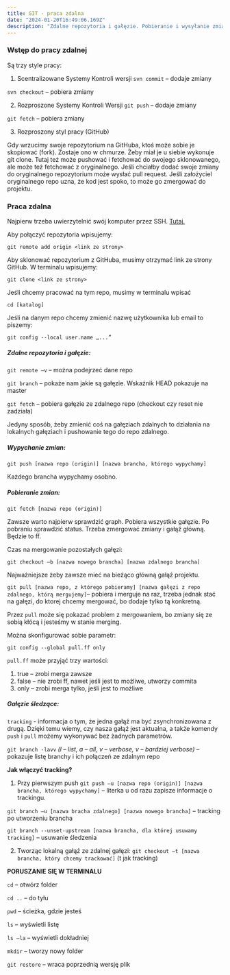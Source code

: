 ```yaml
---
title: GIT - praca zdalna
date: "2024-01-20T16:49:06.169Z"
description: "Zdalne repozytoria i gałęzie. Pobieranie i wysyłanie zmian, gałęzie śledzące."
---
```


### Wstęp do pracy zdalnej

Są trzy style pracy:
1. Scentralizowane Systemy Kontroli wersji
`svn commit` – dodaje zmiany

`svn checkout` – pobiera zmiany

2. Rozproszone Systemy Kontroli Wersji
`git push` – dodaje zmiany

`git fetch` – pobiera zmiany

3. Rozproszony styl pracy (GitHub)

Gdy wrzucimy swoje repozytorium na GitHuba, ktoś może sobie je skopiować (fork). Zostaje ono w chmurze. Żeby miał je u siebie wykonuje git clone. Tutaj też może pushować i fetchować do swojego sklonowanego, ale może też fetchować z oryginalnego. Jeśli chciałby dodać swoje zmiany do oryginalnego repozytorium może wysłać pull request. Jeśli założyciel oryginalnego repo uzna, że kod jest spoko, to może go zmergować do projektu.

### Praca zdalna
Najpierw trzeba uwierzytelnić swój komputer przez SSH. [Tutaj.](https://docs.github.com/en/authentication/connecting-to-github-with-ssh/generating-a-new-ssh-key-and-adding-it-to-the-ssh-agent)

Aby połączyć repozytoria wpisujemy:

    git remote add origin <link ze strony>

Aby sklonować repozytorium z GitHuba, musimy otrzymać link ze strony GitHub. W terminalu wpisujemy:

    git clone <link ze strony>

Jeśli chcemy pracować na tym repo, musimy w terminalu wpisać

    cd [katalog]

Jeśli na danym repo chcemy zmienić nazwę użytkownika lub email to piszemy:

    git config --local user.name „...”

##### Zdalne repozytoria i gałęzie:
`git remote –v` – można podejrzeć dane repo

`git branch` – pokaże nam jakie są gałęzie. Wskaźnik HEAD pokazuje na master

`git fetch` – pobiera gałęzie ze zdalnego repo (checkout czy reset nie zadziała)

Jedyny sposób, żeby zmienić coś na gałęziach zdalnych to działania na lokalnych gałęziach i pushowanie tego do repo zdalnego.

##### Wypychanie zmian:

    git push [nazwa repo (origin)] [nazwa brancha, którego wypychamy]

Każdego brancha wypychamy osobno. 

##### Pobieranie zmian:

    git fetch [nazwa repo (origin)]
Zawsze warto najpierw sprawdzić graph. Pobiera wszystkie gałęzie. Po pobraniu sprawdzić status. Trzeba zmergować zmiany i gałąź główną. Będzie to ff.

Czas na mergowanie pozostałych gałęzi:

    git checkout –b [nazwa nowego brancha] [nazwa zdalnego brancha]
Najważniejsze żeby zawsze mieć na bieżąco główną gałąź projektu.

`git pull [nazwa repo, z którego pobieramy] [nazwa gałęzi z repo zdalnego, którą mergujemy]`– pobiera i merguje na raz, trzeba jednak stać na gałęzi, do ktorej chcemy mergować, bo dodaje tylko tą konkretną.

Przez `pull` może się pokazać problem z mergowaniem, bo zmiany się ze sobią kłócą i jesteśmy w stanie merging.

Można skonfigurować sobie parametr:

    git config --global pull.ff only
`pull.ff` może przyjąć trzy wartości:
1. true – zrobi merga zawsze
2. false – nie zrobi ff, nawet jeśli jest to możliwe, utworzy commita
3. only – zrobi merga tylko, jeśli jest to możliwe

##### Gałęzie śledzące:
`tracking` - informacja o tym, że jedna gałąź ma być zsynchronizowana z drugą. Dzięki temu wiemy, czy nasza gałąź jest aktualna, a także komendy `push` i `pull` możemy wykonywać bez żadnych parametrów.

`git branch -lavv` *(l – list, a – all, v – verbose, v – bardziej verbose)* – pokazuje listę branchy i ich połączeń ze zdalnym repo

**Jak włączyć tracking?**
1.  Przy pierwszym push
`git push –u [nazwa repo (origin)] [nazwa brancha, którego wypychamy]` – literka u od razu zapisze informacje o trackingu.

`git branch –u [nazwa bracha zdalnego] [nazwa nowego brancha]` – tracking po utworzeniu brancha

`git branch --unset-upstream [nazwa brancha, dla której usuwamy tracking]` – usuwanie śledzenia

2. Tworząc lokalną gałąź ze zdalnej gałęzi:
`git checkout –t [nazwa brancha, który chcemy trackować]` (t jak tracking)

**PORUSZANIE SIĘ W TERMINALU**

`cd` – otwórz folder

`cd ..` – do tyłu

`pwd` – ścieżka, gdzie jesteś

`ls` – wyświetli listę

`ls –la` – wyświetli dokładniej

`mkdir` – tworzy nowy folder

`git restore` – wraca poprzednią wersję plik